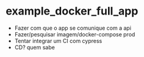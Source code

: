 # example_docker_full_app

- Fazer com que o app se comunique com a api
- Fazer/pesquisar imagem/docker-compose prod
- Tentar integrar um CI com cypress
- CD? quem sabe
